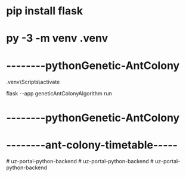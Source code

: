 # pip install flask
# py -3 -m venv .venv
# --------pythonGenetic-AntColony
.venv\Scripts\activate

 flask --app geneticAntColonyAlgorithm run
# --------pythonGenetic-AntColony
# --------ant-colony-timetable-----
#   u z - p o r t a l - p y t h o n - b a c k e n d  
 #   u z - p o r t a l - p y t h o n - b a c k e n d  
 #   u z - p o r t a l - p y t h o n - b a c k e n d  
 